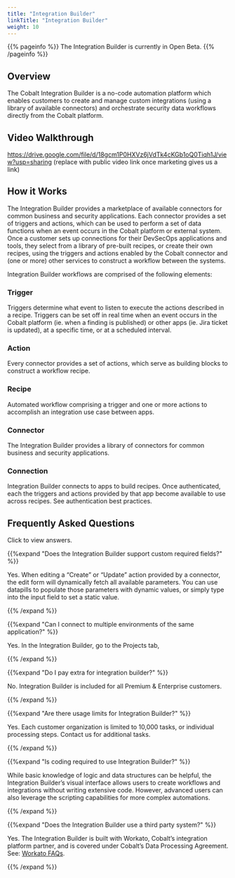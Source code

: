 ```yaml
---
title: "Integration Builder"
linkTitle: "Integration Builder"
weight: 10
---
```


{{% pageinfo %}}
The Integration Builder is currently in Open Beta.
{{% /pageinfo %}}

## Overview

The Cobalt Integration Builder is a no-code automation platform which enables customers to create and manage custom integrations (using a library of available connectors) and orchestrate security data workflows directly from the Cobalt platform.

## Video Walkthrough

https://drive.google.com/file/d/18gcm1P0HXVz6jVdTk4cKGb1oQ0Tiqh1J/view?usp=sharing
(replace with public video link once marketing gives us a link)

## How it Works

The Integration Builder provides a marketplace of available connectors for common business and security applications.  Each connector provides a set of triggers and actions, which can be used to perform a set of data functions when an event occurs in the Cobalt platform or external system.  Once a customer sets up connections for their DevSecOps applications and tools, they select from a library of pre-built recipes, or create their own recipes, using the triggers and actions enabled by the Cobalt connector and (one or more) other services to construct a workflow between the systems.

Integration Builder workflows are comprised of the following elements:

### Trigger

Triggers determine what event to listen to execute the actions described in a recipe. Triggers can be set off in real time when an event occurs in the Cobalt platform (ie. when a finding is published) or other apps (ie. Jira ticket is updated), at a specific time, or at a scheduled interval.

### Action

Every connector provides a set of actions, which serve as building blocks to construct a workflow recipe.

### Recipe

Automated workflow comprising a trigger and one or more actions to accomplish an integration use case between apps.

### Connector

The Integration Builder provides a library of connectors for common business and security applications.

### Connection

Integration Builder connects to apps to build recipes.  Once authenticated, each the triggers and actions provided by that app become available to use across recipes.  See authentication best practices.

## Frequently Asked Questions

Click <i style="font-size:x-large; color: #0047AB" class="fas fa-chevron-right"></i> to view answers.

{{%expand "Does the Integration Builder support custom required fields?" %}}
<br>

Yes. When editing a “Create” or “Update” action provided by a connector, the edit form will dynamically fetch all available parameters.  You can use datapills to populate those parameters with dynamic values, or simply type into the input field to set a static value.

{{% /expand %}}
<br>

{{%expand "Can I connect to multiple environments of the same application?" %}}
<br>

Yes. In the Integration Builder, go to the Projects tab,

{{% /expand %}}
<br>

{{%expand "Do I pay extra for integration builder?" %}}
<br>

No. Integration Builder is included for all Premium & Enterprise customers.

{{% /expand %}}
<br>

{{%expand "Are there usage limits for Integration Builder?" %}}
<br>

Yes. Each customer organization is limited to 10,000 tasks, or individual processing steps. Contact us for additional tasks.

{{% /expand %}}
<br>

{{%expand "Is coding required to use Integration Builder?" %}}
<br>

While basic knowledge of logic and data structures can be helpful, the Integration Builder’s visual interface allows users to create workflows and integrations without writing extensive code. However, advanced users can also leverage the scripting capabilities for more complex automations.

{{% /expand %}}
<br>

{{%expand "Does the Integration Builder use a third party system?" %}}
<br>

Yes. The Integration Builder is built with Workato, Cobalt’s integration platform partner, and is covered under Cobalt’s Data Processing Agreement.  See: [Workato FAQs](https://docs.workato.com/workato-faqs.html).

{{% /expand %}}
<br>
